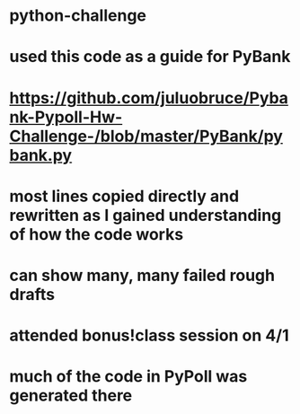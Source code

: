 # python-challenge

# used this code as a guide for PyBank
# https://github.com/juluobruce/Pybank-Pypoll-Hw-Challenge-/blob/master/PyBank/pybank.py
  # most lines copied directly and rewritten as I gained understanding of how the code works
  # can show many, many failed rough drafts
# attended bonus!class session on 4/1
  # much of the code in PyPoll was generated there
